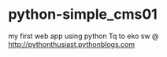 # python-simple_cms01

my first web app using python
Tq to eko sw @ http://pythonthusiast.pythonblogs.com
